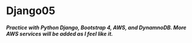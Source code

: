 # Django05

##### Practice with Python Django, Bootstrap 4, AWS, and DynamnoDB. More AWS services will be added as I feel like it.
